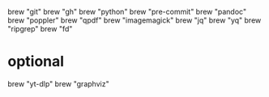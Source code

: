 brew "git"
brew "gh"
brew "python"
brew "pre-commit"
brew "pandoc"
brew "poppler"
brew "qpdf"
brew "imagemagick"
brew "jq"
brew "yq"
brew "ripgrep"
brew "fd"
# optional
brew "yt-dlp"
brew "graphviz"
